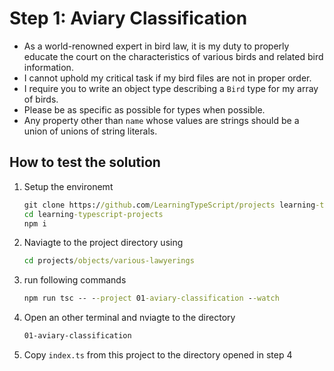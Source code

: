 # Step 1: Aviary Classification

- As a world-renowned expert in bird law, it is my duty to properly educate the court on the characteristics of various birds and related bird information.
- I cannot uphold my critical task if my bird files are not in proper order.
- I require you to write an object type describing a `Bird` type for my array of birds.
- Please be as specific as possible for types when possible.
- Any property other than `name` whose values are strings should be a union of unions of string literals.

## How to test the solution

1. Setup the environemt

   ```cmd
   git clone https://github.com/LearningTypeScript/projects learning-typescript-projects
   cd learning-typescript-projects
   npm i
   ```

2. Naviagte to the project directory using

   ```cmd
   cd projects/objects/various-lawyerings
   ```

3. run following commands

   ```cmd
   npm run tsc -- --project 01-aviary-classification --watch
   ```

4. Open an other terminal and nviagte to the directory

   ```cmd
   01-aviary-classification
   ```

5. Copy `index.ts` from this project to the directory opened in step 4
